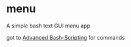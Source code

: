 # menu
A simple bash text GUI menu app

got to [Advanced Bash-Scripting](https://tldp.org/LDP/abs/html/abs-guide.html) for commands
